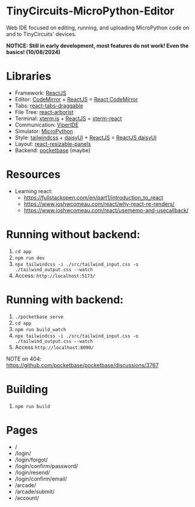 # TinyCircuits-MicroPython-Editor
Web IDE focused on editing, running, and uploading MicroPython code on and to TinyCircuits' devices.

**NOTICE: Still in early development, most features do not work! Even the basics! (10/08/2024)**

# Libraries
* Framework: [ReactJS](https://react.dev/)
* Editor: [CodeMirror](https://codemirror.net/) + [ReactJS](https://react.dev/) = [React CodeMirror](https://uiwjs.github.io/react-codemirror/)
* Tabs: [react-tabs-draggable](https://github.com/uiwjs/react-tabs-draggable)
* File Tree: [react-arborist](https://github.com/brimdata/react-arborist)
* Terminal: [xterm.js](https://github.com/xtermjs/xterm.js) + [ReactJS](https://react.dev/) = [xterm-react](https://github.com/PabloLION/xterm-react)
* Communication: [ViperIDE](https://github.com/vshymanskyy/ViperIDE/blob/main/src/transports.js)
* Simulator: [MicroPython](https://github.com/micropython/micropython)
* Style: [tailwindcss](https://github.com/tailwindlabs/tailwindcss) + [daisyUI](https://github.com/saadeghi/daisyui) + [ReactJS](https://react.dev/) = [ReactJS daisyUI](https://react.daisyui.com/?path=/docs/welcome--docs)
* Layout: [react-resizable-panels](https://github.com/bvaughn/react-resizable-panels)
* Backend: [pocketbase](https://pocketbase.io/) (maybe)


# Resources
* Learning react:
    * https://fullstackopen.com/en/part1/introduction_to_react
    * https://www.joshwcomeau.com/react/why-react-re-renders/
    * https://www.joshwcomeau.com/react/usememo-and-usecallback/


# Running without backend:
1. `cd app`
2. `npm run dev`
3. `npx tailwindcss -i ./src/tailwind_input.css -o ./tailwind_output.css --watch`
4. Access: `http://localhost:5173/`


# Running with backend:
1. `./pocketbase serve`
2. `cd app`
3. `npm run build_watch`
4. `npx tailwindcss -i ./src/tailwind_input.css -o ./tailwind_output.css --watch`
5. Access `http://localhost:8090/`

NOTE on 404: https://github.com/pocketbase/pocketbase/discussions/3767


# Building
1. `npm run build`


# Pages
* /
* /login/
* /login/forgot/
* /login/confirm/password/
* /login/resend/
* /login/confirm/email/
* /arcade/
* /arcade/submit/
* /account/